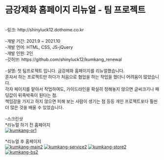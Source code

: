 # 금강제화 홈페이지 리뉴얼 - 팀 프로젝트
<br>
-링크: http://shinyluck12.dothome.co.kr
<br>
<br>
-개발 기간: 2021.9 ~ 2021.10
<br>
-개발 언어: HTML, CSS, JS-jQuery
<br>
-개발 인원: 2인
<br>
-깃허브: https://github.com/shinyluck12/kumkang_renewal
<br>
<br>
-설명: 첫 팀프로젝트 입니다. 금강제화 홈페이지를 리뉴얼했습니다.
<br>
혼자서 하는 프로젝트만 하다가 처음으로 협업을 하는 작업을 했더니 어려움이 많았습니다.
<br>
각자 페이지를 맡아서 작업하여도, 가이드라인을 확실히 정해놓지 않으면 글씨크기나 패딩값이 뒤죽박죽이 된다는 점.
<br>
책임감을 가지고 하지 않으면 피해 보는 사람이 생기는 점 등등 개인 프로젝트포다 훨씬 더 많은 것을 배울 수 있었습니다.
<br>
<br>
-스크린샷
<br>
*리뉴얼 하기 전 홈페이지
<br>
<a href="https://ibb.co/z6Z2PMw"><img src="https://i.ibb.co/phdK47p/kumkang-or1.png" alt="kumkang-or1" border="0"></a>
<br>
<br>
*리뉴얼 후 홈페이지
<br>
<a href="https://ibb.co/XpvvJDL"><img src="https://i.ibb.co/3WLLhvd/kumkang-main2.png" alt="kumkang-main2" border="0"></a>
<a href="https://ibb.co/6PwvCSN"><img src="https://i.ibb.co/tsKZr63/kumkang-service2.png" alt="kumkang-service2" border="0"></a>
<a href="https://ibb.co/Gnjf7k5"><img src="https://i.ibb.co/MZLynpC/kumkang-store2.png" alt="kumkang-store2" border="0"></a>
<a href="https://ibb.co/HrWC6mL"><img src="https://i.ibb.co/Cnk6gxp/kumkang-bs2.png" alt="kumkang-bs2" border="0"></a>
